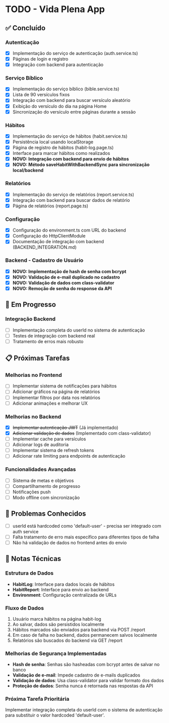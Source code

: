 # TODO - Vida Plena App

## ✅ Concluído

### Autenticação
- [x] Implementação do serviço de autenticação (auth.service.ts)
- [x] Páginas de login e registro
- [x] Integração com backend para autenticação

### Serviço Bíblico
- [x] Implementação do serviço bíblico (bible.service.ts)
- [x] Lista de 90 versículos fixos
- [x] Integração com backend para buscar versículo aleatório
- [x] Exibição do versículo do dia na página Home
- [x] Sincronização do versículo entre páginas durante a sessão

### Hábitos
- [x] Implementação do serviço de hábitos (habit.service.ts)
- [x] Persistência local usando localStorage
- [x] Página de registro de hábitos (habit-log.page.ts)
- [x] Interface para marcar hábitos como realizados
- [x] **NOVO: Integração com backend para envio de hábitos**
- [x] **NOVO: Método saveHabitWithBackendSync para sincronização local/backend**

### Relatórios
- [x] Implementação do serviço de relatórios (report.service.ts)
- [x] Integração com backend para buscar dados de relatório
- [x] Página de relatórios (report.page.ts)

### Configuração
- [x] Configuração do environment.ts com URL do backend
- [x] Configuração do HttpClientModule
- [x] Documentação de integração com backend (BACKEND_INTEGRATION.md)

### Backend - Cadastro de Usuário
- [x] **NOVO: Implementação de hash de senha com bcrypt**
- [x] **NOVO: Validação de e-mail duplicado no cadastro**
- [x] **NOVO: Validação de dados com class-validator**
- [x] **NOVO: Remoção de senha do response da API**

## 🔄 Em Progresso

### Integração Backend
- [ ] Implementação completa do userId no sistema de autenticação
- [ ] Testes de integração com backend real
- [ ] Tratamento de erros mais robusto

## 📋 Próximas Tarefas

### Melhorias no Frontend
- [ ] Implementar sistema de notificações para hábitos
- [ ] Adicionar gráficos na página de relatórios
- [ ] Implementar filtros por data nos relatórios
- [ ] Adicionar animações e melhorar UX

### Melhorias no Backend
- [x] ~~Implementar autenticação JWT~~ (Já implementado)
- [x] ~~Adicionar validação de dados~~ (Implementado com class-validator)
- [ ] Implementar cache para versículos
- [ ] Adicionar logs de auditoria
- [ ] Implementar sistema de refresh tokens
- [ ] Adicionar rate limiting para endpoints de autenticação

### Funcionalidades Avançadas
- [ ] Sistema de metas e objetivos
- [ ] Compartilhamento de progresso
- [ ] Notificações push
- [ ] Modo offline com sincronização

## 🐛 Problemas Conhecidos

- [ ] userId está hardcoded como 'default-user' - precisa ser integrado com auth service
- [ ] Falta tratamento de erro mais específico para diferentes tipos de falha
- [ ] Não há validação de dados no frontend antes do envio

## 📝 Notas Técnicas

### Estrutura de Dados
- **HabitLog**: Interface para dados locais de hábitos
- **HabitReport**: Interface para envio ao backend
- **Environment**: Configuração centralizada de URLs

### Fluxo de Dados
1. Usuário marca hábitos na página habit-log
2. Ao salvar, dados são persistidos localmente
3. Hábitos marcados são enviados para backend via POST /report
4. Em caso de falha no backend, dados permanecem salvos localmente
5. Relatórios são buscados do backend via GET /report

### Melhorias de Segurança Implementadas
- **Hash de senha**: Senhas são hasheadas com bcrypt antes de salvar no banco
- **Validação de e-mail**: Impede cadastro de e-mails duplicados
- **Validação de dados**: Usa class-validator para validar formato dos dados
- **Proteção de dados**: Senha nunca é retornada nas respostas da API

### Próxima Tarefa Prioritária
Implementar integração completa do userId com o sistema de autenticação para substituir o valor hardcoded 'default-user'. 
